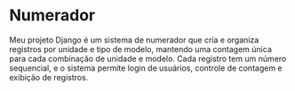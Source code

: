 # Numerador
Meu projeto Django é um sistema de numerador que cria e organiza registros por unidade e tipo de modelo, mantendo uma contagem única para cada combinação de unidade e modelo. Cada registro tem um número sequencial, e o sistema permite login de usuários, controle de contagem e exibição de registros.
